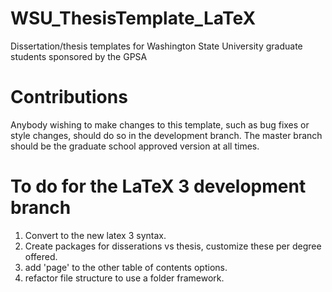 # WSU_ThesisTemplate_LaTeX
Dissertation/thesis templates for Washington State University graduate students sponsored by the GPSA


# Contributions
Anybody wishing to make changes to this template, such as bug fixes or style changes, should do so in the development branch. The master branch should be the graduate school approved version at all times.

# To do for the LaTeX 3 development branch

1. Convert to the new latex 3 syntax.
1. Create packages for disserations vs thesis, customize these per degree offered.
1. add 'page' to the other table of contents options.
1. refactor file structure to use a folder framework.